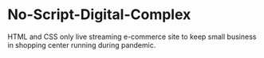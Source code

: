 # No-Script-Digital-Complex
HTML and CSS only live streaming e-commerce site to keep small business in shopping center running during pandemic.
